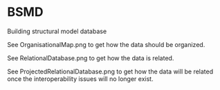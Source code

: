# BSMD
Building structural model database

See OrganisationalMap.png to get how the data should be organized.

See RelationalDatabase.png to get how the data is related.

See ProjectedRelationalDatabase.png to get how the data will be related once the interoperability issues will no longer exist.
